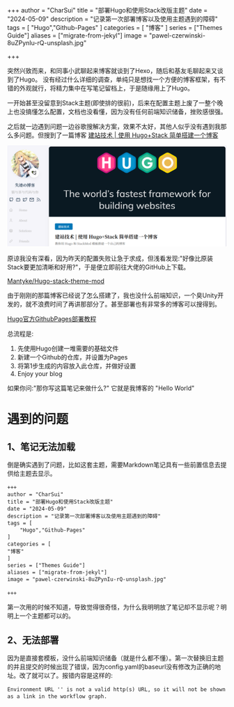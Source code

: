 +++
author = "CharSui"
title = "部署Hugo和使用Stack改版主题"
date = "2024-05-09"
description = "记录第一次部署博客以及使用主题遇到的障碍"
tags = [
	"Hugo","Github-Pages"
]
categories = [
"博客"
]
series = ["Themes Guide"]
aliases = ["migrate-from-jekyl"]
image = "pawel-czerwinski-8uZPynIu-rQ-unsplash.jpg"

+++

突然兴致而来，和同事小武聊起来博客就谈到了Hexo，随后和基友毛聊起来又谈到了Hugo。
没有经过什么详细的调查，单纯只是想找一个方便的博客框架，有不错的外观就行，将精力集中在写笔记留档上，于是随缘用上了Hugo。

一开始甚至没留意到Stack主题(即使排的很前)，后来在配置主题上废了一整个晚上也没搞懂怎么配置，文档也没看懂，因为没有任何前端知识储备，挫败感很强。

之后就一边遇到问题一边谷歌搜解决方案，效果不太好，其他人似乎没有遇到我那么多问题。但搜到了一篇博客
[建站技术 | 使用 Hugo+Stack 简单搭建一个博客](https://blog.reincarnatey.net/2023/build-hugo-blog-with-stack-mod/#%E7%94%A8hugo%E5%88%9B%E5%BB%BA%E5%8D%9A%E5%AE%A2)

![](Snipaste_2024-05-09_23-11-29.png)

原谅我没有深看，因为昨天的配置失败让急于求成，但浅看发现:"好像比原装Stack要更加清晰和好用?"，于是便立即前往大佬的GitHub上下载。

[Mantyke/Hugo-stack-theme-mod](https://github.com/Mantyke/Hugo-stack-theme-mod)

由于刚刚的那篇博客已经说了怎么搭建了，我也没什么前端知识，一个臭Unity开发的，就不浪费时间了再讲那部分了。甚至部署也有非常多的博客可以搜得到。

[Hugo官方GithubPages部署教程](https://gohugo.io/hosting-and-deployment/hosting-on-github/)

总流程是:
1.	先使用Hugo创建一堆需要的基础文件
2.	新建一个Github的仓库，并设置为Pages
3.	将第1步生成的内容放入此仓库，并做好设置
4.	Enjoy your blog

如果你问:"那你写这篇笔记来做什么?"
它就是我博客的 "Hello World"

# 遇到的问题

## 1、笔记无法加载

倒是确实遇到了问题，比如这套主题，需要Markdown笔记具有一些前置信息去提供给主题去显示。

```
+++
author = "CharSui"
title = "部署Hugo和使用Stack改版主题"
date = "2024-05-09"
description = "记录第一次部署博客以及使用主题遇到的障碍"
tags = [
	"Hugo","Github-Pages"
]
categories = [
"博客"
]
series = ["Themes Guide"]
aliases = ["migrate-from-jekyl"]
image = "pawel-czerwinski-8uZPynIu-rQ-unsplash.jpg"

+++
```
第一次用的时候不知道，导致觉得很奇怪，为什么我明明放了笔记却不显示呢？明明上一个主题都可以的。

## 2、无法部署

因为是直接套模板，没什么前端知识储备（就是什么都不懂）。第一次替换旧主题的并且提交的时候出现了错误，因为config.yaml的baseurl没有修改为正确的地址。改了就可以了。报错内容是这样的:

```
Environment URL '' is not a valid http(s) URL, so it will not be shown as a link in the workflow graph.
```
